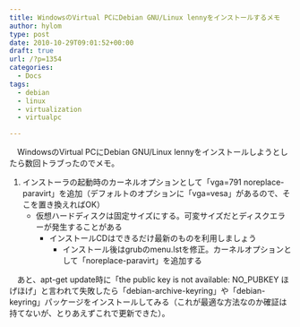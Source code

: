 ```yaml
---
title: WindowsのVirtual PCにDebian GNU/Linux lennyをインストールするメモ
author: hylom
type: post
date: 2010-10-29T09:01:52+00:00
draft: true
url: /?p=1354
categories:
  - Docs
tags:
  - debian
  - linux
  - virtualization
  - virtualpc

---
```

　WindowsのVirtual PCにDebian GNU/Linux lennyをインストールしようとしたら数回トラブったのでメモ。

  1. インストーラの起動時のカーネルオプションとして「vga=791 noreplace-paravirt」を追加（デフォルトのオプションに「vga=vesa」があるので、そこを置き換えればOK） 
      * 仮想ハードディスクは固定サイズにする。可変サイズだとディスクエラーが発生することがある 
          * インストールCDはできるだけ最新のものを利用しましょう 
              * インストール後はgrubのmenu.lstを修正。カーネルオプションとして「noreplace-paravirt」を追加する </ol> 
                　あと、apt-get update時に「the public key is not available: NO_PUBKEY ほげほげ」と言われて失敗したら「debian-archive-keyring」や「debian-keyring」パッケージをインストールしてみる（これが最適な方法なのか確証は持てないが、とりあえずこれで更新できた）。

